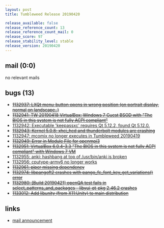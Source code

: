 ```yaml
---
layout: post
title: Tumbleweed Release 20190420

release_available: false
release_reference_count: 13
release_reference_count_mail: 0
release_score: 97
release_stability_level: stable
release_version: 20190420
---
```


## mail (0:0)

no relevant mails

## bugs (13)

<!--more-->

- ~~[1132937: LXQt menu-button opens in wrong position (on portrait display, normal on landscape..)](https://bugzilla.opensuse.org/show_bug.cgi?id=1132937)~~
- ~~[1132941: TW 20190418 VirtualBox: Windows 7 Guest BSOD with "The BIOS in this system is not fully ACPI compliant"](https://bugzilla.opensuse.org/show_bug.cgi?id=1132941)~~
- [1132942: Executable 'keepassxc' requires Qt 5.12.2, found Qt 5.12.0.](https://bugzilla.opensuse.org/show_bug.cgi?id=1132942)
- ~~[1132943: Kernel 5.0.8: xhci_hcd and thunderbolt modules are crashing](https://bugzilla.opensuse.org/show_bug.cgi?id=1132943)~~
- [1132947: mcomix no longer executes in Tumbleweed 20190419](https://bugzilla.opensuse.org/show_bug.cgi?id=1132947)
- ~~[1132949: Error in Module File for openmpi3](https://bugzilla.opensuse.org/show_bug.cgi?id=1132949)~~
- ~~[1132951: VirtualBox 6.0.4-3.3 "The BIOS in this system is not fully ACPI compliant" with Windows 7 VM](https://bugzilla.opensuse.org/show_bug.cgi?id=1132951)~~
- [1132955: anki: hashbang at top of /usr/bin/anki is broken](https://bugzilla.opensuse.org/show_bug.cgi?id=1132955)
- [1132956: cputype-armv6 no longer works](https://bugzilla.opensuse.org/show_bug.cgi?id=1132956)
- ~~[1132961: piper missing dependency](https://bugzilla.opensuse.org/show_bug.cgi?id=1132961)~~
- ~~[1132974: libpangoft2 crashes with pango_fc_font_key_get_variations() error](https://bugzilla.opensuse.org/show_bug.cgi?id=1132974)~~
- ~~[1132980: \[Build 20190421\] openQA test fails in select_patterns_and_packages - libyui-qt-pkg 2.46.2 crashes](https://bugzilla.opensuse.org/show_bug.cgi?id=1132980)~~
- ~~[1133012: Add libunity (from X11:Unity) to main distribution](https://bugzilla.opensuse.org/show_bug.cgi?id=1133012)~~



## links

- [mail announcement](https://lists.opensuse.org/opensuse-factory/2019-04/msg00310.html)
